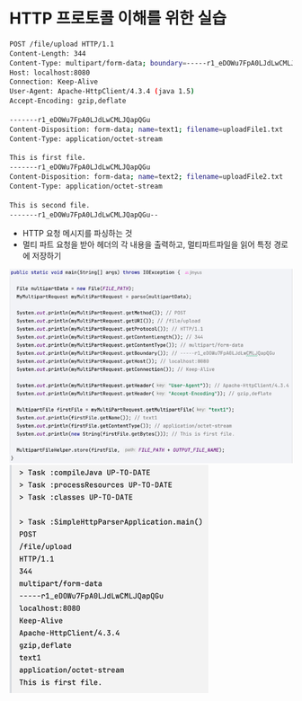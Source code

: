 # HTTP 프로토콜 이해를 위한 실습
```bash
POST /file/upload HTTP/1.1
Content-Length: 344
Content-Type: multipart/form-data; boundary=-----r1_eDOWu7FpA0LJdLwCMLJQapQGu
Host: localhost:8080
Connection: Keep-Alive
User-Agent: Apache-HttpClient/4.3.4 (java 1.5)
Accept-Encoding: gzip,deflate

-------r1_eDOWu7FpA0LJdLwCMLJQapQGu
Content-Disposition: form-data; name=text1; filename=uploadFile1.txt
Content-Type: application/octet-stream

This is first file.
-------r1_eDOWu7FpA0LJdLwCMLJQapQGu
Content-Disposition: form-data; name=text2; filename=uploadFile2.txt
Content-Type: application/octet-stream

This is second file.
-------r1_eDOWu7FpA0LJdLwCMLJQapQGu--


```
- HTTP 요청 메시지를 파싱하는 것 
- 멀티 파트 요청을 받아 헤더의 각 내용을 출력하고, 멀티파트파일을 읽어 특정 경로에 저장하기

![images](./img.png)
![images2](./img_1.png)
